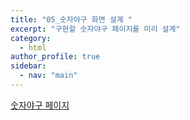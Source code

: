 ```yaml
---
title: "05_숫자야구 화면 설계 "
excerpt: "구현할 숫자야구 페이지를 미리 설계"
category: 
  - html
author_profile: true
sidebar:
  - nav: "main" 
---
```

<a href="https://ovenapp.io/project/7qR38rVVE8p9sZdHyALI4Y52lmtwHsrw#vHTiK" target="_blank">숫자야구 페이지</a>
